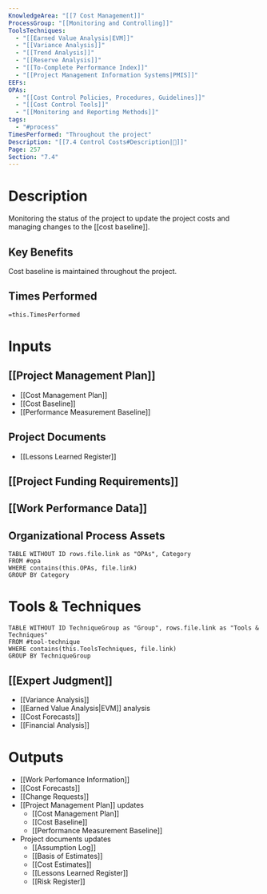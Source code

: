```yaml
---
KnowledgeArea: "[[7 Cost Management]]"
ProcessGroup: "[[Monitoring and Controlling]]"
ToolsTechniques:
  - "[[Earned Value Analysis|EVM]]"
  - "[[Variance Analysis]]"
  - "[[Trend Analysis]]"
  - "[[Reserve Analysis]]"
  - "[[To-Complete Performance Index]]"
  - "[[Project Management Information Systems|PMIS]]"
EEFs:
OPAs:
  - "[[Cost Control Policies, Procedures, Guidelines]]"
  - "[[Cost Control Tools]]"
  - "[[Monitoring and Reporting Methods]]"
tags:
  - "#process"
TimesPerformed: "Throughout the project"
Description: "[[7.4 Control Costs#Description|📝]]"
Page: 257
Section: "7.4"
---
```

# Description
Monitoring the status of the project to update the project costs and managing changes to the [[cost baseline]].
## Key Benefits
Cost baseline is maintained throughout the project.
## Times Performed
`=this.TimesPerformed`
# Inputs
## [[Project Management Plan]]
- [[Cost Management Plan]]
- [[Cost Baseline]]
- [[Performance Measurement Baseline]]
## Project Documents
- [[Lessons Learned Register]]
## [[Project Funding Requirements]]
## [[Work Performance Data]]
## Organizational Process Assets
```dataview
TABLE WITHOUT ID rows.file.link as "OPAs", Category
FROM #opa
WHERE contains(this.OPAs, file.link)
GROUP BY Category
```
# Tools & Techniques
```dataview
TABLE WITHOUT ID TechniqueGroup as "Group", rows.file.link as "Tools & Techniques"
FROM #tool-technique
WHERE contains(this.ToolsTechniques, file.link)
GROUP BY TechniqueGroup
```
## [[Expert Judgment]]
- [[Variance Analysis]]
- [[Earned Value Analysis|EVM]] analysis
- [[Cost Forecasts]]
- [[Financial Analysis]]
# Outputs
- [[Work Perfomance Information]]
- [[Cost Forecasts]]
- [[Change Requests]]
- [[Project Management Plan]] updates
	- [[Cost Management Plan]]
	- [[Cost Baseline]]
	- [[Performance Measurement Baseline]]
- Project documents updates
	- [[Assumption Log]]
	- [[Basis of Estimates]]
	- [[Cost Estimates]]
	- [[Lessons Learned Register]]
	- [[Risk Register]]